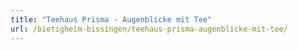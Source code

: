 ```yaml
---
title: "Teehaus Prisma - Augenblicke mit Tee"
url: /bietigheim-bissingen/teehaus-prisma-augenblicke-mit-tee/
---
```

